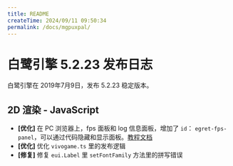 ```yaml
---
title: README
createTime: 2024/09/11 09:50:34
permalink: /docs/mgpuxpal/
---
```

# 白鹭引擎 5.2.23 发布日志
白鹭引擎在 2019年7月9日，发布 5.2.23 稳定版本。

## 2D 渲染 - JavaScript 
- **[优化]** 在 PC 浏览器上，fps 面板和 log 信息面板，增加了 `id`： `egret-fps-panel`，可以通过代码隐藏和显示面板。[教程文档](../../debug/debug/README.md#4%E5%8A%A8%E6%80%81%E9%9A%90%E8%97%8F%E5%92%8C%E6%98%BE%E7%A4%BA%E4%BF%A1%E6%81%AF%E9%9D%A2%E6%9D%BF)
- **[优化]** 优化 `vivogame.ts` 里的发布逻辑
- **[修复]** 修复 `eui.Label` 里 `setFontFamily` 方法里的拼写错误
